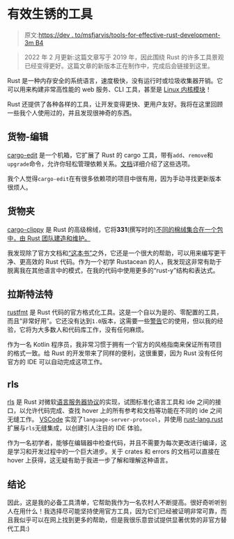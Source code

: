 # 有效生锈的工具

> 原文:[https://dev . to/msfjarvis/tools-for-effective-rust-development-3m B4](https://dev.to/msfjarvis/tools-for-effective-rust-development-3mb4)

> 2022 年 2 月更新:这篇文章写于 2019 年，因此围绕 Rust 的许多工具景观已经变得更好。这篇文章的新版本正在制作中，完成后会链接到这里。

Rust 是一种内存安全的系统语言，速度极快，没有运行时或垃圾收集器开销。它可以用来构建非常高性能的 web 服务、CLI 工具，甚至是 [Linux 内核模块](https://github.com/fishinabarrel/linux-kernel-module-rust)！

Rust 还提供了各种各样的工具，让开发变得更快、更用户友好。我将在这里回顾一些我个人使用过的，并且发现很神奇的东西。

## [](#cargoedit)货物-编辑

[cargo-edit](https://github.com/killercup/cargo-edit) 是一个机箱，它扩展了 Rust 的 cargo 工具，带有`add`、`remove`和`upgrade`命令，允许你轻松管理依赖关系。[文档](https://github.com/killercup/cargo-edit/blob/master/README.md#available-subcommands)详细介绍了这些选项。

我个人觉得`cargo-edit`在有很多依赖项的项目中很有用，因为手动寻找更新版本很烦人。

## [](#cargoclippy)货物夹

[cargo-clippy](https://github.com/rust-lang/rust-clippy) 是 Rust 的高级棉绒，它将**331**(撰写时的[)不同的棉绒集合在一个包中，由 Rust 团队建造和维护。](https://rust-lang.github.io/rust-clippy/list/index.html)

我发现除了官方文档和[“这本书”](https://doc.rust-lang.org/book/)之外，它还是一个很大的帮助，可以用来编写更干净、更高效的 Rust 代码。作为一个初学 Rustacean 的人，我发现这非常有助于脱离我在其他语言中的模式，在我的代码中使用更多的“rust-y”结构和表达式。

## [](#rustfmt)拉斯特法特

[rustfmt](https://github.com/rust-lang/rustfmt) 是 Rust 代码的官方格式化工具。这是一个自以为是的、零配置的工具，而且“非常好用”。它还没有达到`1.0`版本，这需要一些[警告](https://github.com/rust-lang/rustfmt#limitations)它的使用，但以我的经验，它将为大多数人和代码库工作，没有任何麻烦。

作为一名 Kotlin 程序员，我非常习惯于拥有一个官方的风格指南来保证所有项目的格式一致。给 Rust 的开发带来了同样的便利，这很重要，因为 Rust 没有任何官方的 IDE 可以自动完成这项工作。

## [](#rls)rls

[rls](https://github.com/rust-lang/rls) 是 Rust 对微软[语言服务器协议](https://microsoft.github.io/language-server-protocol/)的实现，试图标准化语言工具和 ide 之间的接口，以允许代码完成、查找 hover 上的所有参考和文档等功能在不同的 ide 之间无缝工作。 [VSCode](https://code.visualstudio.com/) 实现了`language-server-protocol`，并使用 [rust-lang.rust](https://marketplace.visualstudio.com/items?itemName=rust-lang.rust) 扩展与`rls`无缝集成，以创建引人注目的 IDE 体验。

作为一名初学者，能够在编辑器中检查代码，并且不需要为每次更改进行编译，这是学习和开发过程中的一个巨大进步。关于 crates 和 errors 的文档可以直接在 hover 上获得，这无疑有助于我进一步了解和理解这种语言。

## [](#conclusion)结论

因此，这是我的必备工具清单，它帮助我作为一名农村人不断提高。很好奇听听别人在用什么！我选择尽可能坚持使用官方工具，因为它们已经被证明非常可靠，而且我似乎可以在网上找到更多的帮助，但是我很乐意尝试提供显著优势的非官方替代工具:)